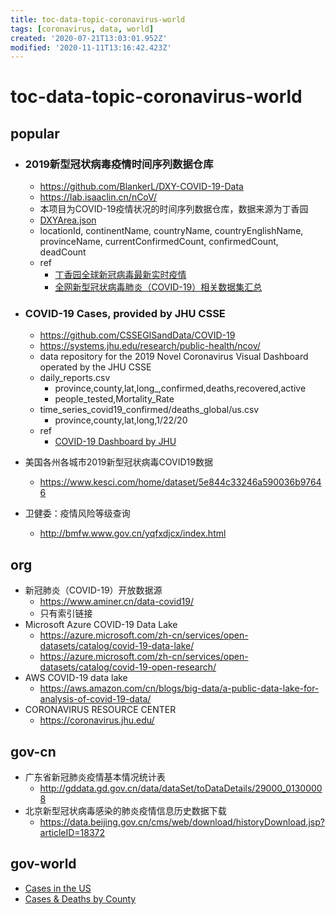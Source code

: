 ```yaml
---
title: toc-data-topic-coronavirus-world
tags: [coronavirus, data, world]
created: '2020-07-21T13:03:01.952Z'
modified: '2020-11-11T13:16:42.423Z'
---
```


# toc-data-topic-coronavirus-world

## popular

- ### 2019新型冠状病毒疫情时间序列数据仓库
  - https://github.com/BlankerL/DXY-COVID-19-Data
  - https://lab.isaaclin.cn/nCoV/
  - 本项目为COVID-19疫情状况的时间序列数据仓库，数据来源为丁香园
  - [DXYArea.json](https://github.com/BlankerL/DXY-COVID-19-Data/blob/master/json/DXYArea.json)
  - locationId, continentName, countryName, countryEnglishName, provinceName, currentConfirmedCount, confirmedCount, deadCount
  - ref
    - [丁香园全球新冠病毒最新实时疫情](https://ncov.dxy.cn/ncovh5/view/pneumonia)
    - [全网新型冠状病毒肺炎（COVID-19）相关数据集汇总](https://zhuanlan.zhihu.com/p/127958191)

- ### COVID-19 Cases, provided by JHU CSSE
  - https://github.com/CSSEGISandData/COVID-19
  - https://systems.jhu.edu/research/public-health/ncov/
  - data repository for the 2019 Novel Coronavirus Visual Dashboard operated by the JHU CSSE
  - daily_reports.csv
    - province,county,lat,long_,confirmed,deaths,recovered,active
    - people_tested,Mortality_Rate
  - time_series_covid19_confirmed/deaths_global/us.csv
    - province,county,lat,long,1/22/20
  - ref
    - [COVID-19 Dashboard by JHU](https://www.arcgis.com/apps/opsdashboard/index.html#/bda7594740fd40299423467b48e9ecf6)

- 美国各州各城市2019新型冠状病毒COVID19数据
  - https://www.kesci.com/home/dataset/5e844c33246a590036b97646

- 卫健委：疫情风险等级查询
  - http://bmfw.www.gov.cn/yqfxdjcx/index.html

## org

- 新冠肺炎（COVID-19）开放数据源
  - https://www.aminer.cn/data-covid19/
  - 只有索引链接
- Microsoft Azure COVID-19 Data Lake
  - https://azure.microsoft.com/zh-cn/services/open-datasets/catalog/covid-19-data-lake/
  - https://azure.microsoft.com/zh-cn/services/open-datasets/catalog/covid-19-open-research/
- AWS COVID-19 data lake
  - https://aws.amazon.com/cn/blogs/big-data/a-public-data-lake-for-analysis-of-covid-19-data/
- CORONAVIRUS RESOURCE CENTER
  - https://coronavirus.jhu.edu/

## gov-cn

- 广东省新冠肺炎疫情基本情况统计表
  - http://gddata.gd.gov.cn/data/dataSet/toDataDetails/29000_01300008
- 北京新型冠状病毒感染的肺炎疫情信息历史数据下载
  - https://data.beijing.gov.cn/cms/web/download/historyDownload.jsp?articleID=18372

## gov-world

- [Cases in the US](https://www.cdc.gov/coronavirus/2019-ncov/cases-updates/cases-in-us.html)
- [Cases & Deaths by County](https://www.cdc.gov/coronavirus/2019-ncov/cases-updates/county-map.html)
